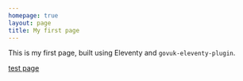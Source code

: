 ```yaml
---
homepage: true
layout: page
title: My first page
---
```

This is my first page, built using Eleventy and `govuk-eleventy-plugin`.

<a href="test">test page</a>